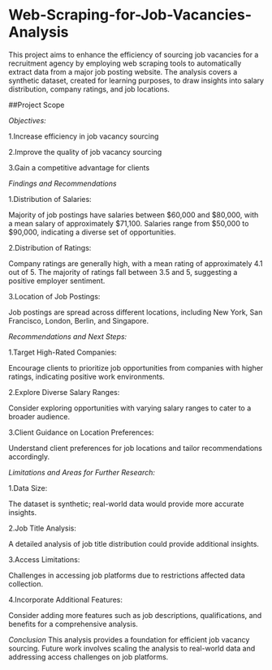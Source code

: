 # Web-Scraping-for-Job-Vacancies-Analysis
This project aims to enhance the efficiency of sourcing job vacancies for a recruitment agency by employing web scraping tools to automatically extract data from a major job posting website. The analysis covers a synthetic dataset, created for learning purposes, to draw insights into salary distribution, company ratings, and job locations.


##Project Scope

*Objectives:*

1.Increase efficiency in job vacancy sourcing

2.Improve the quality of job vacancy sourcing

3.Gain a competitive advantage for clients

*Findings and Recommendations*

1.Distribution of Salaries:

Majority of job postings have salaries between $60,000 and $80,000, with a mean salary of approximately $71,100.
Salaries range from $50,000 to $90,000, indicating a diverse set of opportunities.

2.Distribution of Ratings:

Company ratings are generally high, with a mean rating of approximately 4.1 out of 5.
The majority of ratings fall between 3.5 and 5, suggesting a positive employer sentiment.

3.Location of Job Postings:

Job postings are spread across different locations, including New York, San Francisco, London, Berlin, and Singapore.

*Recommendations and Next Steps:*

1.Target High-Rated Companies:

Encourage clients to prioritize job opportunities from companies with higher ratings, indicating positive work environments.

2.Explore Diverse Salary Ranges:

Consider exploring opportunities with varying salary ranges to cater to a broader audience.

3.Client Guidance on Location Preferences:

Understand client preferences for job locations and tailor recommendations accordingly.

*Limitations and Areas for Further Research:*

1.Data Size:

The dataset is synthetic; real-world data would provide more accurate insights.

2.Job Title Analysis:

A detailed analysis of job title distribution could provide additional insights.

3.Access Limitations:

Challenges in accessing job platforms due to restrictions affected data collection.

4.Incorporate Additional Features:

Consider adding more features such as job descriptions, qualifications, and benefits for a comprehensive analysis.

*Conclusion*
This analysis provides a foundation for efficient job vacancy sourcing. Future work involves scaling the analysis to real-world data and addressing access challenges on job platforms.
